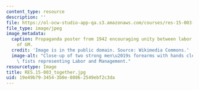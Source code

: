 ```yaml
---
content_type: resource
description: ''
file: https://ol-ocw-studio-app-qa.s3.amazonaws.com/courses/res-15-003-shaping-the-future-of-work-15-662x-spring-2016/19e49b7934543b0e80862549ebf2c3da_RES.15-003_together.jpg
file_type: image/jpeg
image_metadata:
  caption: Propaganda poster from 1942 encouraging unity between labor and management
    of GM.
  credit: 'Image is in the public domain. Source: Wikimedia Commons.'
  image-alt: "Close-up of two strong men\u2019s forearms with hands clenched into\
    \ fists representing Labor and Management."
resourcetype: Image
title: RES.15-003_together.jpg
uid: 19e49b79-3454-3b0e-8086-2549ebf2c3da
---
```

